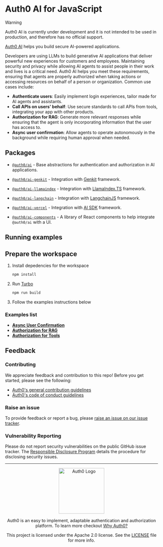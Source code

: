 # Auth0 AI for JavaScript

> [!WARNING]
> Auth0 AI is currently under development and it is not intended to be used in production, and therefore has no official support.

[Auth0 AI](https://www.auth0.ai/) helps you build secure AI-powered
applications.

Developers are using LLMs to build generative AI applications that deliver
powerful new experiences for customers and employees. Maintaining security and
privacy while allowing AI agents to assist people in their work and lives is a
critical need. Auth0 AI helps you meet these requirements, ensuring that agents
are properly authorized when taking actions or accessing resources on behalf of
a person or organization. Common use cases include:

- **Authenticate users**: Easily implement login experiences, tailor made for
  AI agents and assistants.
- **Call APIs on users' behalf**: Use secure standards to call APIs from tools,
  integrating your app with other products.
- **Authorization for RAG**: Generate more relevant responses while ensuring
  that the agent is only incorporating information that the user has access to.
- **Async user confirmation**: Allow agents to operate autonomously in the
  background while requiring human approval when needed.

## Packages

- [`@auth0/ai`](https://github.com/auth0-lab/auth0-ai-js/tree/main/packages/ai) -
  Base abstractions for authentication and authorization in AI applications.

- [`@auth0/ai-genkit`](https://github.com/auth0-lab/auth0-ai-js/tree/main/packages/ai-genkit) -
  Integration with [Genkit](https://firebase.google.com/docs/genkit) framework.

- [`@auth0/ai-llamaindex`](https://github.com/auth0-lab/auth0-ai-js/tree/main/packages/ai-llamaindex) -
  Integration with [LlamaIndex.TS](https://ts.llamaindex.ai/) framework.

- [`@auth0/ai-langchain`](https://github.com/auth0-lab/auth0-ai-js/tree/main/packages/ai-langchain) -
  Integration with [LangchainJS](https://js.langchain.com/docs/introduction/) framework.

- [`@auth0/ai-vercel`](https://github.com/auth0-lab/auth0-ai-js/tree/main/packages/ai-vercel) -
  Integration with [AI SDK](https://sdk.vercel.ai/) framework.

- [`@auth0/ai-components`](https://github.com/auth0-lab/auth0-ai-js/tree/main/packages/ai-components) -
  A library of React components to help integrate `@auth0/ai` with a UI.

## Running examples

## Prepare the workspace

1. Install depedencies for the workspace

   ```sh
   npm install
   ```

2. Run [Turbo](https://turbo.build/)

   ```sh
   npm run build
   ```

3. Follow the examples instructions below

### Examples list

- [**Async User Confirmation**](./examples/async-user-confirmation/README.md)
- [**Authorization for RAG**](./examples/authorization-for-rag/README.md)
- [**Authorization for Tools**](./examples/authorization-for-tools/README.md)

## Feedback

### Contributing

We appreciate feedback and contribution to this repo! Before you get started, please see the following:

- [Auth0's general contribution guidelines](https://github.com/auth0/open-source-template/blob/master/GENERAL-CONTRIBUTING.md)
- [Auth0's code of conduct guidelines](https://github.com/auth0/open-source-template/blob/master/CODE-OF-CONDUCT.md)

### Raise an issue

To provide feedback or report a bug, please [raise an issue on our issue tracker](https://github.com/auth0-lab/auth0-ai-python/issues).

### Vulnerability Reporting

Please do not report security vulnerabilities on the public GitHub issue tracker. The [Responsible Disclosure Program](https://auth0.com/responsible-disclosure-policy) details the procedure for disclosing security issues.

---

<p align="center">
  <picture>
    <source media="(prefers-color-scheme: light)" srcset="https://cdn.auth0.com/website/sdks/logos/auth0_light_mode.png"   width="150">
    <source media="(prefers-color-scheme: dark)" srcset="https://cdn.auth0.com/website/sdks/logos/auth0_dark_mode.png" width="150">
    <img alt="Auth0 Logo" src="https://cdn.auth0.com/website/sdks/logos/auth0_light_mode.png" width="150">
  </picture>
</p>
<p align="center">Auth0 is an easy to implement, adaptable authentication and authorization platform. To learn more checkout <a href="https://auth0.com/why-auth0">Why Auth0?</a></p>
<p align="center">
This project is licensed under the Apache 2.0 license. See the <a href="/LICENSE"> LICENSE</a> file for more info.</p>
